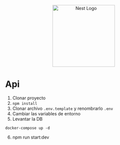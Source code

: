 <p align="center">
  <a href="http://nestjs.com/" target="blank"><img src="https://nestjs.com/img/logo-small.svg" width="200" alt="Nest Logo" /></a>
</p>


# Api
1. Clonar proyecto
2. ```npm install```
3. Clonar archivo ```.env.template``` y renombrarlo ```.env```
4. Cambiar las variables de entorno
5. Levantar la DB
```
docker-compose up -d
```
6. npm run start:dev